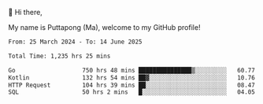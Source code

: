 👋 Hi there,

My name is Puttapong (Ma), welcome to my GitHub profile!

<!--START_SECTION:waka-->

```txt
From: 25 March 2024 - To: 14 June 2025

Total Time: 1,235 hrs 25 mins

Go                   750 hrs 48 mins ███████████████▒░░░░░░░░░   60.77 %
Kotlin               132 hrs 54 mins ██▓░░░░░░░░░░░░░░░░░░░░░░   10.76 %
HTTP Request         104 hrs 39 mins ██░░░░░░░░░░░░░░░░░░░░░░░   08.47 %
SQL                  50 hrs 2 mins   █░░░░░░░░░░░░░░░░░░░░░░░░   04.05 %
```

<!--END_SECTION:waka-->
